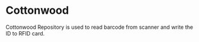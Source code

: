 # Cottonwood
Cottonwood Repository is used to read barcode from scanner and write the ID to RFID card.
